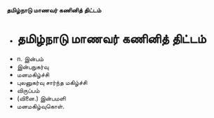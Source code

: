 **தமிழ்நாடு மாணவர் கணினித் திட்டம்**
- # தமிழ்நாடு மாணவர் கணினித் திட்டம்
- n. இன்பம்
- இன்பநுகர்வு
- மனமகிழ்ச்சி
- புலனுகர்வு சார்ந்த மகிழ்ச்சி
- விருப்பம்
- (வினை.) இன்பமளி
- மனமகிழ்வுகொள்.

